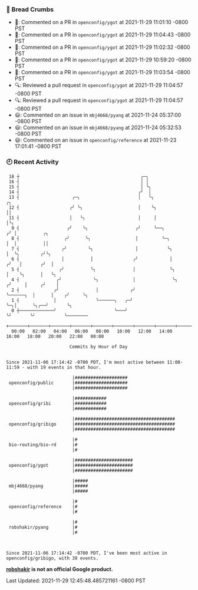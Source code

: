 ### 🍞 Bread Crumbs

 * 💬: Commented on a PR in  `openconfig/ygot` at 2021-11-29 11:01:10 -0800 PST
 * 💬: Commented on a PR in  `openconfig/ygot` at 2021-11-29 11:04:43 -0800 PST
 * 💬: Commented on a PR in  `openconfig/ygot` at 2021-11-29 11:02:32 -0800 PST
 * 💬: Commented on a PR in  `openconfig/ygot` at 2021-11-29 10:59:20 -0800 PST
 * 💬: Commented on a PR in  `openconfig/ygot` at 2021-11-29 11:03:54 -0800 PST
 * 🔍: Reviewed a pull request in  `openconfig/ygot` at 2021-11-29 11:04:57 -0800 PST
 * 🔍: Reviewed a pull request in  `openconfig/ygot` at 2021-11-29 11:04:57 -0800 PST
 * 😃: Commented on an issue in `mbj4668/pyang` at 2021-11-24 05:37:00 -0800 PST
 * 😃: Commented on an issue in `mbj4668/pyang` at 2021-11-24 05:32:53 -0800 PST
 * 😃: Commented on an issue in `openconfig/reference` at 2021-11-23 17:01:41 -0800 PST

### 🕘 Recent Activity
```
 18 ┼                                              ╭─╮
 16 ┤                                              │ │
 15 ┤                                              │ ╰╮
 14 ┤                                             ╭╯  │
 13 ┤                    ╭─╮                      │   ╰╮                     ╭╮
 12 ┤                   ╭╯ ╰╮                     │    ╰╮                    ││
 11 ┤                   │   ╰╮                    │     │                    │╰╮
  9 ┤                  ╭╯    ╰╮                  ╭╯     ╰──╮                ╭╯ │          ╭╮
  8 ┤                 ╭╯      ╰╮                 │         ╰─╮              │  │          ││
  7 ┤                ╭╯        ╰╮                │           ╰╮             │  ╰╮        ╭╯╰╮
  6 ┤                │          │               ╭╯            │            ╭╯   │       ╭╯  │
  5 ┤               ╭╯          ╰╮              │             ╰╮           │    ╰╮      │   ╰╮
  4 ┤              ╭╯            ╰╮             │              ╰╮         ╭╯     │     ╭╯    │
  2 ┤             ╭╯              │            ╭╯               ╰──────╮  │      │    ╭╯     ╰╮
  1 ┤             │               ╰──────╮   ╭─╯                       ╰─╮│      ╰╮╭──╯       ╰╮
  0 ┼─────────────╯                      ╰───╯                           ╰╯       ╰╯           ╰────────
    +───────+───────+───────+───────+───────+───────+───────+───────+───────+───────+───────+───────+────
  00:00   02:00   04:00   06:00   08:00   10:00   12:00   14:00   16:00   18:00   20:00   22:00   00:00   

						Commits by Hour of Day


Since 2021-11-06 17:14:42 -0700 PDT, I'm most active between 11:00-11:59 - with 19 events in that hour.

```



```
                         |####################
 openconfig/public       |####################
                         |####################

                         |############
 openconfig/gribi        |############
                         |############

                         |######################################
 openconfig/gribigo      |######################################
                         |######################################

                         |#
 bio-routing/bio-rd      |#
                         |#

                         |######################
 openconfig/ygot         |######################
                         |######################

                         |#####
 mbj4668/pyang           |#####
                         |#####

                         |#
 openconfig/reference    |#
                         |#

                         |#
 robshakir/pyang         |#
                         |#



Since 2021-11-06 17:14:42 -0700 PDT, I've been most active in openconfig/gribigo, with 38 events.

```
**[robshakir](mailto:robjs@google.com) is not an official Google product.**  


Last Updated: 2021-11-29 12:45:48.485721161 -0800 PST
